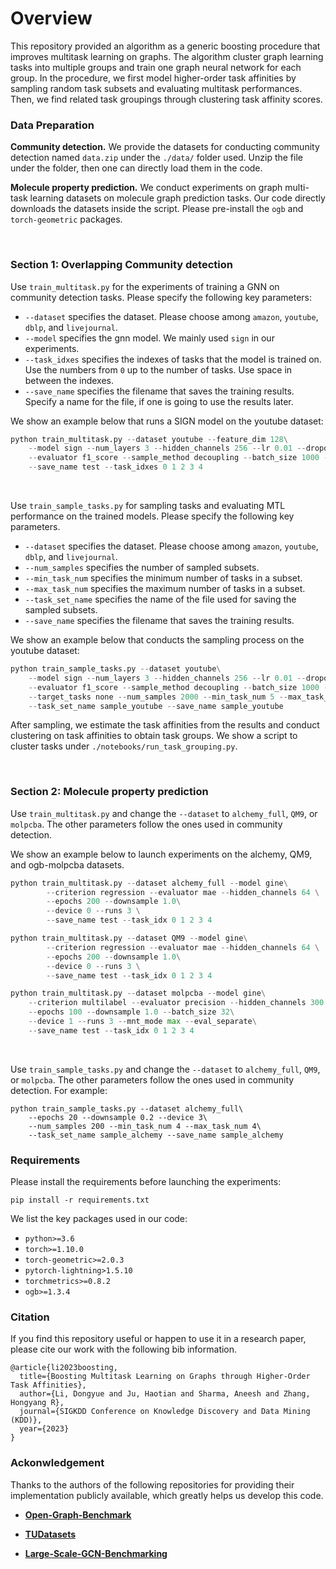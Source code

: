 # Overview

This repository provided an algorithm as a generic boosting procedure that improves multitask learning on graphs. The algorithm cluster graph learning tasks into multiple groups and train one graph neural network for each group. In the procedure, we first model higher-order task affinities by sampling random task subsets and evaluating multitask performances. Then, we find related task groupings through clustering task affinity scores. 

### Data Preparation

**Community detection.** We provide the datasets for conducting community detection named `data.zip` under the `./data/` folder used. Unzip the file under the folder, then one can directly load them in the code. 

**Molecule property prediction.** We conduct experiments on graph multi-task learning datasets on molecule graph prediction tasks. Our code directly downloads the datasets inside the script. Please pre-install the `ogb` and `torch-geometric` packages. 

<br/>

### **Section 1: Overlapping Community detection**

Use `train_multitask.py` for the experiments of training a GNN on community detection tasks. Please specify the following key parameters:

- `--dataset` specifies the dataset. Please choose among `amazon`, `youtube`, `dblp`, and `livejournal`. 
- `--model` specifies the gnn model. We mainly used `sign` in our experiments. 
- `--task_idxes` specifies the indexes of tasks that the model is trained on. Use the numbers from `0`  up to the number of tasks. Use space in between the indexes. 
- `--save_name` specifies the filename that saves the training results. Specify a name for the file, if one is going to use the results later.  

We show an example below that runs a SIGN model on the youtube dataset: 

```python
python train_multitask.py --dataset youtube --feature_dim 128\
    --model sign --num_layers 3 --hidden_channels 256 --lr 0.01 --dropout 0.1 --mlp_layers 2\
    --evaluator f1_score --sample_method decoupling --batch_size 1000 --epochs 100 --device 2 --runs 3\
    --save_name test --task_idxes 0 1 2 3 4 

```

<br/>

Use `train_sample_tasks.py` for sampling tasks and evaluating MTL performance on the trained models. Please specify the following key parameters.

-  `--dataset` specifies the dataset. Please choose among `amazon`, `youtube`, `dblp`, and `livejournal`. 
- `--num_samples` specifies the number of sampled subsets.
- `--min_task_num` specifies the minimum number of tasks in a subset.
- `--max_task_num` specifies the maximum number of tasks in a subset. 
- `--task_set_name` specifies the name of the file used for saving the sampled subsets. 
- `--save_name` specifies the filename that saves the training results. 

We show an example below that conducts the sampling process on the youtube dataset: 

```python
python train_sample_tasks.py --dataset youtube\
    --model sign --num_layers 3 --hidden_channels 256 --lr 0.01 --dropout 0.1\
    --evaluator f1_score --sample_method decoupling --batch_size 1000 --epochs 100 --device 2 --runs 1\
    --target_tasks none --num_samples 2000 --min_task_num 5 --max_task_num 5\
    --task_set_name sample_youtube --save_name sample_youtube
```

After sampling, we estimate the task affinities from the results and conduct clustering on task affinities to obtain task groups. We show a script to cluster tasks under `./notebooks/run_task_grouping.py`. 

<br/>

### **Section 2: Molecule property prediction**

Use `train_multitask.py` and change the `--dataset` to `alchemy_full`, `QM9`, or `molpcba`. The other parameters follow the ones used in community detection.

We show an example below to launch experiments on the alchemy, QM9, and ogb-molpcba datasets. 

```python
python train_multitask.py --dataset alchemy_full --model gine\
        --criterion regression --evaluator mae --hidden_channels 64 \
        --epochs 200 --downsample 1.0\
        --device 0 --runs 3 \
        --save_name test --task_idx 0 1 2 3 4

python train_multitask.py --dataset QM9 --model gine\
        --criterion regression --evaluator mae --hidden_channels 64 \
        --epochs 200 --downsample 1.0\
        --device 0 --runs 3 \
        --save_name test --task_idx 0 1 2 3 4

python train_multitask.py --dataset molpcba --model gine\
    --criterion multilabel --evaluator precision --hidden_channels 300 \
    --epochs 100 --downsample 1.0 --batch_size 32\
    --device 1 --runs 3 --mnt_mode max --eval_separate\
    --save_name test --task_idx 0 1 2 3 4
```

<br/>

Use `train_sample_tasks.py` and change the `--dataset` to `alchemy_full`, `QM9`, or `molpcba`. The other parameters follow the ones used in community detection. For example: 

```
python train_sample_tasks.py --dataset alchemy_full\
    --epochs 20 --downsample 0.2 --device 3\
    --num_samples 200 --min_task_num 4 --max_task_num 4\
    --task_set_name sample_alchemy --save_name sample_alchemy
```

### Requirements

Please install the requirements before launching the experiments:

```
pip install -r requirements.txt
```

We list the key packages used in our code:

- `python>=3.6`
- `torch>=1.10.0`
- `torch-geometric>=2.0.3`
- `pytorch-lightning>1.5.10`
- `torchmetrics>=0.8.2`
- `ogb>=1.3.4`

### Citation

If you find this repository useful or happen to use it in a research paper, please cite our work with the following bib information.

```
@article{li2023boosting,
  title={Boosting Multitask Learning on Graphs through Higher-Order Task Affinities},
  author={Li, Dongyue and Ju, Haotian and Sharma, Aneesh and Zhang, Hongyang R},
  journal={SIGKDD Conference on Knowledge Discovery and Data Mining (KDD)},
  year={2023}
}
```

### Ackonwledgement

Thanks to the authors of the following repositories for providing their implementation publicly available, which greatly helps us develop this code.

- [**Open-Graph-Benchmark**](https://github.com/snap-stanford/ogb)
- [**TUDatasets**](https://github.com/chrsmrrs/tudataset)

- [**Large-Scale-GCN-Benchmarking**](https://github.com/VITA-Group/Large_Scale_GCN_Benchmarking)
